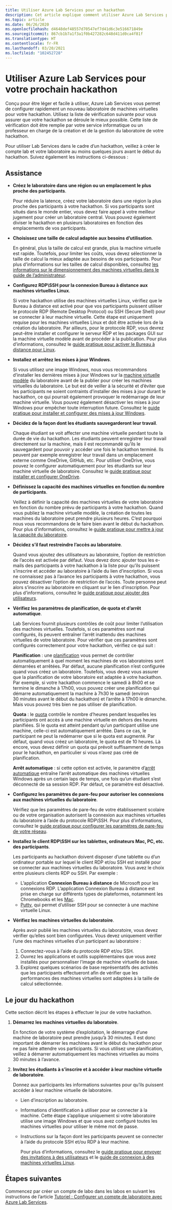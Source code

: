 ```yaml
---
title: Utiliser Azure Lab Services pour un hackathon
description: Cet article explique comment utiliser Azure Lab Services pour créer des laboratoires dans le cadre d’un hackathon.
ms.topic: article
ms.date: 06/26/2020
ms.openlocfilehash: d4648def48557d70547ef7d41d6c3e516671849e
ms.sourcegitcommit: 867cb1b7a1f3a1f0b427282c648d411d0ca4f81f
ms.translationtype: HT
ms.contentlocale: fr-FR
ms.lasthandoff: 03/20/2021
ms.locfileid: "102452728"
---
```

# <a name="use-azure-lab-services-for-your-next-hackathon"></a>Utiliser Azure Lab Services pour votre prochain hackathon
Conçu pour être léger et facile à utiliser, Azure Lab Services vous permet de configurer rapidement un nouveau laboratoire de machines virtuelles pour votre hackathon.  Utilisez la liste de vérification suivante pour vous assurer que votre hackathon se déroule le mieux possible. Cette liste de vérification doit être remplie par votre service informatique ou un professeur en charge de la création et de la gestion du laboratoire de votre hackathon. 

Pour utiliser Lab Services dans le cadre d’un hackathon, veillez à créer le compte lab et votre laboratoire au moins quelques jours avant le début du hackathon. Suivez également les instructions ci-dessous :

## <a name="guidance"></a>Assistance

- **Créez le laboratoire dans une région ou un emplacement le plus proche des participants**. 

    Pour réduire la latence, créez votre laboratoire dans une région la plus proche des participants à votre hackathon.  Si vos participants sont situés dans le monde entier, vous devez faire appel à votre meilleur jugement pour créer un laboratoire central.  Vous pouvez également diviser le hackathon en plusieurs laboratoires en fonction des emplacements de vos participants.
- **Choisissez une taille de calcul adaptée aux besoins d’utilisation**.

    En général, plus la taille de calcul est grande, plus la machine virtuelle est rapide. Toutefois, pour limiter les coûts, vous devez sélectionner la taille de calcul la mieux adaptée aux besoins de vos participants. Pour plus d’informations sur les tailles de calcul disponibles, consultez [les informations sur le dimensionnement des machines virtuelles dans le guide de l’administrateur](administrator-guide.md#vm-sizing).
- **Configurez RDP\SSH pour la connexion Bureau à distance aux machines virtuelles Linux**.

    Si votre hackathon utilise des machines virtuelles Linux, vérifiez que le Bureau à distance est activé pour que vos participants puissent utiliser le protocole RDP (Remote Desktop Protocol) ou SSH (Secure Shell) pour se connecter à leur machine virtuelle. Cette étape est uniquement requise pour les machines virtuelles Linux et doit être activée lors de la création du laboratoire. Par ailleurs, pour le protocole RDP, vous devrez peut-être installer et configurer le serveur RDP et les packages GUI sur la machine virtuelle modèle avant de procéder à la publication.  Pour plus d’informations, consultez le [guide pratique pour activer le Bureau à distance pour Linux](how-to-enable-remote-desktop-linux.md).

- **Installez et arrêtez les mises à jour Windows**. 

    Si vous utilisez une image Windows, nous vous recommandons d’installer les dernières mises à jour Windows sur la [machine virtuelle modèle](how-to-create-manage-template.md) du laboratoire avant de la publier pour créer les machines virtuelles du laboratoire. Le but est de veiller à la sécurité et d’éviter que les participants ne soient contraints d’installer des mises à jour durant le hackathon, ce qui pourrait également provoquer le redémarrage de leur machine virtuelle. Vous pouvez également désactiver les mises à jour Windows pour empêcher toute interruption future. Consultez le [guide pratique pour installer et configurer des mises à jour Windows](how-to-prepare-windows-template.md#install-and-configure-updates).
- **Décidez de la façon dont les étudiants sauvegarderont leur travail**. 

    Chaque étudiant se voit affecter une machine virtuelle pendant toute la durée de vie du hackathon. Les étudiants peuvent enregistrer leur travail directement sur la machine, mais il est recommandé qu’ils le sauvegardent pour pouvoir y accéder une fois le hackathon terminé. Ils peuvent par exemple enregistrer leur travail dans un emplacement externe comme OneDrive, GitHub, etc. Pour utiliser OneDrive, vous pouvez le configurer automatiquement pour les étudiants sur leur machine virtuelle de laboratoire. Consultez le [guide pratique pour installer et configurer OneDrive](how-to-prepare-windows-template.md#install-and-configure-onedrive).
- **Définissez la capacité des machines virtuelles en fonction du nombre de participants**. 

    Veillez à définir la capacité des machines virtuelles de votre laboratoire en fonction du nombre prévu de participants à votre hackathon. Quand vous publiez la machine virtuelle modèle, la création de toutes les machines du laboratoire peut prendre plusieurs heures. C’est pourquoi nous vous recommandons de le faire bien avant le début du hackathon. Pour plus d’informations, consultez le [guide pratique pour mettre à jour la capacité du laboratoire](how-to-set-virtual-machine-passwords.md#update-the-lab-capacity).

- **Décidez s’il faut restreindre l’accès au laboratoire**. 

    Quand vous ajoutez des utilisateurs au laboratoire, l’option de restriction de l’accès est activée par défaut. Vous devez donc ajouter tous les e-mails des participants à votre hackathon à la liste pour qu’ils puissent s’inscrire et accéder au laboratoire à l’aide du lien d’inscription. Si vous ne connaissez pas à l’avance les participants à votre hackathon, vous pouvez désactiver l’option de restriction de l’accès. Toute personne peut alors s’inscrire au laboratoire en cliquant sur le lien d’inscription. Pour plus d’informations, consultez le [guide pratique pour ajouter des utilisateurs](how-to-configure-student-usage.md).

- **Vérifiez les paramètres de planification, de quota et d’arrêt automatique**. 

    Lab Services fournit plusieurs contrôles de coût pour limiter l’utilisation des machines virtuelles. Toutefois, si ces paramètres sont mal configurés, ils peuvent entraîner l’arrêt inattendu des machines virtuelles de votre laboratoire. Pour vérifier que ces paramètres sont configurés correctement pour votre hackathon, vérifiez ce qui suit :

    **Planification** : une [planification](how-to-create-schedules.md) vous permet de contrôler automatiquement à quel moment les machines de vos laboratoires sont démarrées et arrêtées. Par défaut, aucune planification n’est configurée quand vous créez un laboratoire. Toutefois, vous devez vous assurer que la planification de votre laboratoire est adaptée à votre hackathon.  Par exemple, si votre hackathon commence le samedi à 8h00 et se termine le dimanche à 17h00, vous pouvez créer une planification qui démarre automatiquement la machine à 7h30 le samedi (environ 30 minutes avant le début du hackathon) et l’arrête à 17h00 le dimanche. Mais vous pouvez très bien ne pas utiliser de planification.

    **Quota** : le [quota](how-to-configure-student-usage.md#set-quotas-for-users) contrôle le nombre d’heures pendant lesquelles les participants ont accès à une machine virtuelle en dehors des heures planifiées. Si le quota est atteint pendant qu’un participant utilise une machine, celle-ci est automatiquement arrêtée. Dans ce cas, le participant ne peut la redémarrer que si le quota est augmenté. Par défaut, quand vous créez un laboratoire, le quota est de 10 heures. Là encore, vous devez définir un quota qui prévoit suffisamment de temps pour le hackathon, en particulier si vous n’avez pas créé de planification.

    **Arrêt automatique** : si cette option est activée, le paramètre d’[arrêt automatique](how-to-enable-shutdown-disconnect.md) entraîne l’arrêt automatique des machines virtuelles Windows après un certain laps de temps, une fois qu’un étudiant s’est déconnecté de sa session RDP. Par défaut, ce paramètre est désactivé.

- **Configurez les paramètres de pare-feu pour autoriser les connexions aux machines virtuelles du laboratoire**. 

    Vérifiez que les paramètres de pare-feu de votre établissement scolaire ou de votre organisation autorisent la connexion aux machines virtuelles du laboratoire à l’aide du protocole RDP\SSH. Pour plus d’informations, consultez le [guide pratique pour configurer les paramètres de pare-feu de votre réseau](how-to-configure-firewall-settings.md).

- **Installez le client RDP\SSH sur les tablettes, ordinateurs Mac, PC, etc. des participants**.

    Les participants au hackathon doivent disposer d’une tablette ou d’un ordinateur portable sur lequel le client RDP et/ou SSH est installé pour se connecter aux machines virtuelles du laboratoire. Vous avez le choix entre plusieurs clients RDP ou SSH. Par exemple :

    - L’application **Connexion Bureau à distance** de Microsoft pour les connexions RDP. L’application Connexion Bureau à distance est prise en charge sur différents types de plateformes, notamment les Chromebooks et les [Mac](https://techcommunity.microsoft.com/t5/azure-lab-services/connecting-to-azure-lab-services-environments-on-your-macos/ba-p/1290162).
    - [Putty](https://techcommunity.microsoft.com/t5/azure-lab-services/connecting-to-azure-lab-services-environments-on-your-macos/ba-p/1290162), qui permet d’utiliser SSH pour se connecter à une machine virtuelle Linux.
- **Vérifiez les machines virtuelles du laboratoire**. 

    Après avoir publié les machines virtuelles du laboratoire, vous devez vérifier qu’elles sont bien configurées. Vous devez uniquement vérifier l’une des machines virtuelles d’un participant au laboratoire :

    1. Connectez-vous à l’aide du protocole RDP et/ou SSH.
    2. Ouvrez les applications et outils supplémentaires que vous avez installés pour personnaliser l’image de machine virtuelle de base.
    3. Explorez quelques scénarios de base représentatifs des activités que les participants effectueront afin de vérifier que les performances des machines virtuelles sont adaptées à la taille de calcul sélectionnée.

## <a name="on-the-day-of-hackathon"></a>Le jour du hackathon
Cette section décrit les étapes à effectuer le jour de votre hackathon.

1. **Démarrez les machines virtuelles du laboratoire**.

    En fonction de votre système d’exploitation, le démarrage d’une machine de laboratoire peut prendre jusqu’à 30 minutes. Il est donc important de démarrer les machines avant le début du hackathon pour ne pas faire attendre vos participants. Si vous utilisez une planification, veillez à démarrer automatiquement les machines virtuelles au moins 30 minutes à l’avance.
2. **Invitez les étudiants à s’inscrire et à accéder à leur machine virtuelle de laboratoire**. 

    Donnez aux participants les informations suivantes pour qu’ils puissent accéder à leur machine virtuelle de laboratoire. 

    - Lien d’inscription au laboratoire. 
    - Informations d’identification à utiliser pour se connecter à la machine. Cette étape s’applique uniquement si votre laboratoire utilise une image Windows et que vous avez configuré toutes les machines virtuelles pour utiliser le même mot de passe.
    - Instructions sur la façon dont les participants peuvent se connecter à l’aide du protocole SSH et/ou RDP à leur machine.

        Pour plus d’informations, consultez le [guide pratique pour envoyer des invitations à des utilisateurs](how-to-configure-student-usage.md#send-invitations-to-users) et le [guide de connexion à des machines virtuelles Linux](how-to-use-remote-desktop-linux-student.md). 

## <a name="next-steps"></a>Étapes suivantes
Commencez par créer un compte de labo dans les labos en suivant les instructions de l’article [Tutoriel : Configurer un compte de laboratoire avec Azure Lab Services](tutorial-setup-lab-account.md).
